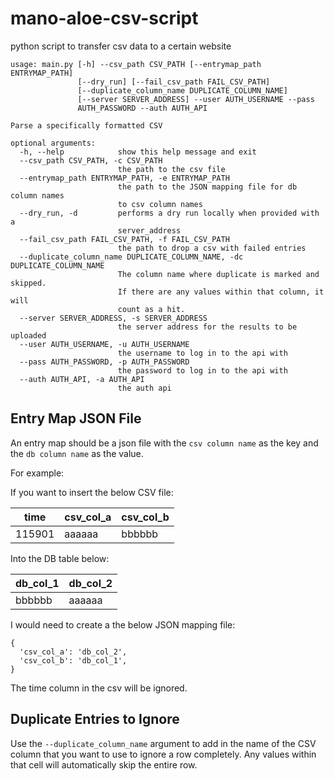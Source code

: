 # mano-aloe-csv-script
python script to transfer csv data to a certain website

```
usage: main.py [-h] --csv_path CSV_PATH [--entrymap_path ENTRYMAP_PATH]
               [--dry_run] [--fail_csv_path FAIL_CSV_PATH]
               [--duplicate_column_name DUPLICATE_COLUMN_NAME]
               [--server SERVER_ADDRESS] --user AUTH_USERNAME --pass
               AUTH_PASSWORD --auth AUTH_API

Parse a specifically formatted CSV

optional arguments:
  -h, --help            show this help message and exit
  --csv_path CSV_PATH, -c CSV_PATH
                        the path to the csv file
  --entrymap_path ENTRYMAP_PATH, -e ENTRYMAP_PATH
                        the path to the JSON mapping file for db column names
                        to csv column names
  --dry_run, -d         performs a dry run locally when provided with a
                        server_address
  --fail_csv_path FAIL_CSV_PATH, -f FAIL_CSV_PATH
                        the path to drop a csv with failed entries
  --duplicate_column_name DUPLICATE_COLUMN_NAME, -dc DUPLICATE_COLUMN_NAME
                        The column name where duplicate is marked and skipped.
                        If there are any values within that column, it will
                        count as a hit.
  --server SERVER_ADDRESS, -s SERVER_ADDRESS
                        the server address for the results to be uploaded
  --user AUTH_USERNAME, -u AUTH_USERNAME
                        the username to log in to the api with
  --pass AUTH_PASSWORD, -p AUTH_PASSWORD
                        the password to log in to the api with
  --auth AUTH_API, -a AUTH_API
                        the auth api

```

## Entry Map JSON File

An entry map should be a json file with the `csv column name` as the key and the `db column name` as the value.

For example:

If you want to insert the below CSV file:

|time|csv_col_a|csv_col_b|
|--|--|--|
|115901|aaaaaa|bbbbbb|

Into the DB table below:

|db_col_1|db_col_2|
|--|--|
|bbbbbb|aaaaaa|

I would need to create a the below JSON mapping file:
```
{
  'csv_col_a': 'db_col_2',
  'csv_col_b': 'db_col_1',
}
```

The time column in the csv will be ignored.

## Duplicate Entries to Ignore

Use the `--duplicate_column_name` argument to add in the name of the CSV column that you want to use to ignore a row completely. Any values within that cell will automatically skip the entire row.

